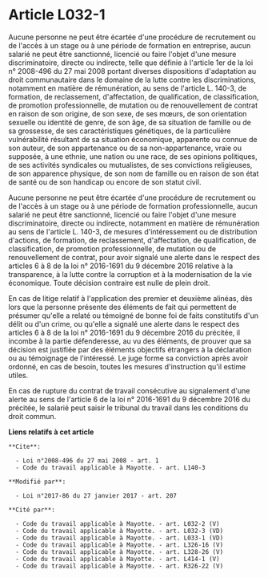 # Article L032-1

Aucune personne ne peut être écartée d'une procédure de recrutement ou de l'accès à un stage ou à une période de formation en
entreprise, aucun salarié ne peut être sanctionné, licencié ou faire l'objet d'une mesure discriminatoire, directe ou
indirecte, telle que définie à l'article 1er de la loi n° 2008-496 du 27 mai 2008 portant diverses dispositions d'adaptation
au droit communautaire dans le domaine de la lutte contre les discriminations, notamment en matière de rémunération, au sens
de l'article L. 140-3, de formation, de reclassement, d'affectation, de qualification, de classification, de promotion
professionnelle, de mutation ou de renouvellement de contrat en raison de son origine, de son sexe, de ses mœurs, de son
orientation  sexuelle ou identité de genre, de son âge, de sa situation de famille ou de sa grossesse, de ses
caractéristiques génétiques, de la particulière vulnérabilité résultant de sa situation économique, apparente ou connue de
son auteur, de son appartenance ou de sa non-appartenance, vraie ou supposée, à une ethnie, une nation ou une race, de ses
opinions politiques, de ses activités syndicales ou mutualistes, de ses convictions religieuses, de son apparence physique,
de son nom de famille ou en raison de son état de santé ou de son handicap ou encore de son statut civil.

Aucune personne ne peut être écartée d'une procédure de recrutement ou de l'accès à un stage ou à une période de formation
professionnelle, aucun salarié ne peut être sanctionné, licencié ou faire l'objet d'une mesure discriminatoire, directe ou
indirecte, notamment en matière de rémunération au sens de l'article L. 140-3, de mesures d'intéressement ou de distribution
d'actions, de formation, de reclassement, d'affectation, de qualification, de classification, de promotion professionnelle,
de mutation ou de renouvellement de contrat, pour avoir signalé une alerte dans le respect des articles 6 à 8 de la loi n°
2016-1691 du 9 décembre 2016 relative à la transparence, à la lutte contre la corruption et à la modernisation de la vie
économique. Toute décision contraire est nulle de plein droit. 

En cas de litige relatif à l'application des premier et deuxième alinéas, dès lors que la personne présente des éléments de
fait qui permettent de présumer qu'elle a relaté ou témoigné de bonne foi de faits constitutifs d'un délit ou d'un crime, ou
qu'elle a signalé une alerte dans le respect des articles 6 à 8 de la loi n° 2016-1691 du 9 décembre 2016 du précitée, il
incombe à la partie défenderesse, au vu des éléments, de prouver que sa décision est justifiée par des éléments objectifs
étrangers à la déclaration ou au témoignage de l'intéressé. Le juge forme sa conviction après avoir ordonné, en cas de
besoin, toutes les mesures d'instruction qu'il estime utiles. 

En cas de rupture du contrat de travail consécutive au signalement d'une alerte au sens de l'article 6 de la loi n° 2016-1691
du 9 décembre 2016 du précitée, le salarié peut saisir le tribunal du travail dans les conditions du droit commun.

**Liens relatifs à cet article**

	**Cite**:

	  - Loi n°2008-496 du 27 mai 2008 - art. 1
	  - Code du travail applicable à Mayotte. - art. L140-3

	**Modifié par**:

	  - Loi n°2017-86 du 27 janvier 2017 - art. 207

	**Cité par**:

	  - Code du travail applicable à Mayotte. - art. L032-2 (V)
	  - Code du travail applicable à Mayotte. - art. L032-3 (VD)
	  - Code du travail applicable à Mayotte. - art. L033-1 (VD)
	  - Code du travail applicable à Mayotte. - art. L326-16 (V)
	  - Code du travail applicable à Mayotte. - art. L328-26 (V)
	  - Code du travail applicable à Mayotte. - art. L414-1 (V)
	  - Code du travail applicable à Mayotte. - art. R326-22 (V)
